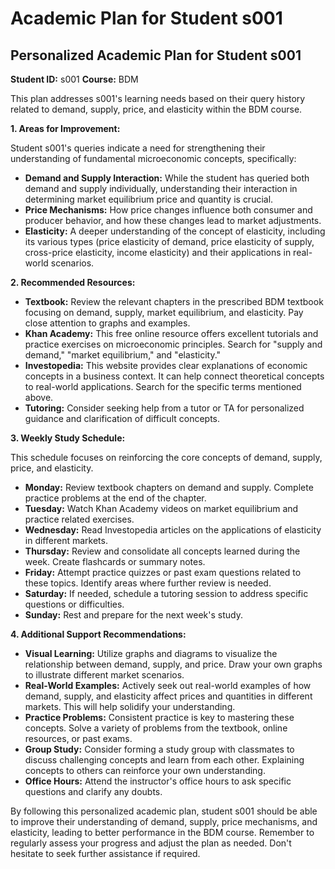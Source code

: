 # Academic Plan for Student s001

## Personalized Academic Plan for Student s001

**Student ID:** s001
**Course:** BDM

This plan addresses s001's learning needs based on their query history related to demand, supply, price, and elasticity within the BDM course.

**1. Areas for Improvement:**

Student s001's queries indicate a need for strengthening their understanding of fundamental microeconomic concepts, specifically:

* **Demand and Supply Interaction:**  While the student has queried both demand and supply individually, understanding their interaction in determining market equilibrium price and quantity is crucial.
* **Price Mechanisms:**  How price changes influence both consumer and producer behavior, and how these changes lead to market adjustments.
* **Elasticity:**  A deeper understanding of the concept of elasticity, including its various types (price elasticity of demand, price elasticity of supply, cross-price elasticity, income elasticity) and their applications in real-world scenarios.

**2. Recommended Resources:**

* **Textbook:** Review the relevant chapters in the prescribed BDM textbook focusing on demand, supply, market equilibrium, and elasticity. Pay close attention to graphs and examples.
* **Khan Academy:** This free online resource offers excellent tutorials and practice exercises on microeconomic principles. Search for "supply and demand," "market equilibrium," and "elasticity."
* **Investopedia:** This website provides clear explanations of economic concepts in a business context. It can help connect theoretical concepts to real-world applications.  Search for the specific terms mentioned above.
* **Tutoring:** Consider seeking help from a tutor or TA for personalized guidance and clarification of difficult concepts.

**3. Weekly Study Schedule:**

This schedule focuses on reinforcing the core concepts of demand, supply, price, and elasticity.

* **Monday:** Review textbook chapters on demand and supply. Complete practice problems at the end of the chapter.
* **Tuesday:** Watch Khan Academy videos on market equilibrium and practice related exercises.
* **Wednesday:** Read Investopedia articles on the applications of elasticity in different markets.
* **Thursday:** Review and consolidate all concepts learned during the week. Create flashcards or summary notes.
* **Friday:** Attempt practice quizzes or past exam questions related to these topics. Identify areas where further review is needed.
* **Saturday:**  If needed, schedule a tutoring session to address specific questions or difficulties.
* **Sunday:** Rest and prepare for the next week's study.


**4. Additional Support Recommendations:**

* **Visual Learning:** Utilize graphs and diagrams to visualize the relationship between demand, supply, and price. Draw your own graphs to illustrate different market scenarios.
* **Real-World Examples:**  Actively seek out real-world examples of how demand, supply, and elasticity affect prices and quantities in different markets. This will help solidify your understanding.
* **Practice Problems:** Consistent practice is key to mastering these concepts. Solve a variety of problems from the textbook, online resources, or past exams.
* **Group Study:** Consider forming a study group with classmates to discuss challenging concepts and learn from each other. Explaining concepts to others can reinforce your own understanding.
* **Office Hours:** Attend the instructor's office hours to ask specific questions and clarify any doubts.


By following this personalized academic plan, student s001 should be able to improve their understanding of demand, supply, price mechanisms, and elasticity, leading to better performance in the BDM course.  Remember to regularly assess your progress and adjust the plan as needed.  Don't hesitate to seek further assistance if required.